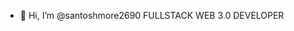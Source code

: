 - 👋 Hi, I’m @santoshmore2690
FULLSTACK WEB 3.0 DEVELOPER

<!---
santoshmore2690/santoshmore2690 is a ✨ special ✨ repository because its `README.md` (this file) appears on your GitHub profile.
You can click the Preview link to take a look at your changes.
--->
